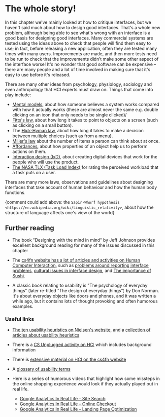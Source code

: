 # The whole story!

In this chapter we've mainly looked at how to critique interfaces, but we haven't said much about how to design good interfaces.
That's a whole new problem, although being able to see what's wrong with an interface is a good basis for designing good interfaces.
Many commercial systems are tested using the ideas above to check that people will find them easy to use; in fact, before releasing a new application, often they are tested many times with many users.
Improvements are made, and then more tests need to be run to check that the improvements didn't make some other aspect of the interface worse!
It's no wonder that good software can be expensive – there are many people and a lot of time involved in making sure that it's easy to use before it's released.

There are many other ideas from psychology, physiology, sociology and even anthropology that HCI experts must draw on.
Things that come into play include:

- [Mental models](https://en.wikipedia.org/wiki/Mental_model), about how someone believes a system works compared with how it actually works (these are almost never the same e.g. double clicking on an icon that only needs to be single clicked)/
- [Fitts's law](https://en.wikipedia.org/wiki/Fitts%27s_law), about how long it takes to point to objects on a screen (such as clicking on a small button).
- The [Hick-Hyman law](https://en.wikipedia.org/wiki/Hick%27s_law), about how long it takes to make a decision between multiple choices (such as from a menu).
- [Miller's law](https://en.wikipedia.org/wiki/The_Magical_Number_Seven,_Plus_or_Minus_Two) about the number of items a person can think about at once.
- [Affordances](https://en.wikipedia.org/wiki/Affordance), about how properties of an object help us to perform actions on them.
- [Interaction design (IxD)](https://en.wikipedia.org/wiki/Interaction_design), about creating digital devices that work for the people who will use the product.
- [The NASA TLX (Task Load Index)](https://en.wikipedia.org/wiki/NASA-TLX) for rating the perceived workload that a task puts on a user.

There are  many more laws, observations and guidelines about designing interfaces that take account of human behaviour and how the human body functions.

{comment  could add above: the `Sapir-Whorf hypothesis <https://en.wikipedia.org/wiki/Linguistic_relativity>`, about how the structure of language affects one's view of the world}

## Further reading

- The book "Designing with the mind in mind" by Jeff Johnson provides excellent background reading for many of the issues discussed in this chapter

- The [cs4fn website has a lot of articles and activities on Human Computer Interaction](http://www.cs4fn.org/fundamentals/hci.php), such as [problems around reporting interface problems](http://www.cs4fn.org/chi-med/reportingincidents.php), [cultural issues in interface design](http://www.cs4fn.org/usability/tzeltal.php), and [The importance of Sushi](http://www.cs4fn.org/usability/importanceofsushi.php).

- A classic book relating to usability is "The psychology of everyday things" (later re-titled "The design of everyday things") by Don Norman.
It's about everyday objects like doors and phones, and it was written a while ago, but it contains lots of thought provoking and often humorous examples.

### Useful links

- [The ten usability heuristics on Nielsen's website](http://www.nngroup.com/articles/ten-usability-heuristics/), and a [collection of articles about usability heuristics](http://www.nngroup.com/topic/heuristic-evaluation/)

-  There is a [CS Unplugged activity on HCI](http://csunplugged.org/wp-content/uploads/2014/12/unplugged-19-human_interface_design_0.pdf) which includes background information

- There is [extensive material on HCI on the cs4fn website](http://www.cs4fn.org/fundamentals/hci.php)

- A [glossary of usability terms](http://www.usabilityfirst.com/glossary/)

- Here is a series of humorous videos that highlight how some missteps in the online shopping experience would look if they actually played out in real life.

  - [Google Analytics In Real Life - Site Search](https://www.youtube.com/watch?v=cbtf1oyNg-8)
  - [Google Analytics In Real Life - Online Checkout](https://www.youtube.com/watch?v=3Sk7cOqB9Dk)
  - [Google Analytics In Real Life - Landing Page Optimization](https://www.youtube.com/watch?v=N5WurXNec7E)
